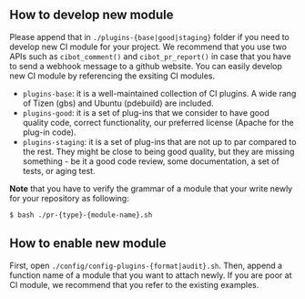 
## How to develop new module
Please append that in `./plugins-{base|good|staging}` folder if you need to develop new CI module for your project. We recommend that you use two APIs such as `cibot_comment()` and `cibot_pr_report()` in case that you have to send a webhook message to a github website. You can easily develop new CI module by referencing the exsiting CI modules.
   - `plugins-base`: it is a well-maintained collection of CI plugins. A wide rang of Tizen (gbs) and Ubuntu (pdebuild) are included.
   - `plugins-good`: it is a set of plug-ins that we consider to have good quality code, correct functionality, our preferred license (Apache for the plug-in code).
   - `plugins-staging`: it is a set of plug-ins that are not up to par compared to the rest. They might be close to being good quality, but they are missing something - be it a good code review, some documentation, a set of tests, or aging test.

**Note** that you have to verify the grammar of a module that your write newly for your repository as following:
```bash
$ bash ./pr-{type}-{module-name}.sh
```
## How to enable new module
First, open `./config/config-plugins-{format|audit}.sh`. Then, append a function name of a module that you want to attach newly. If you are poor at CI module, we recommend that you refer to the existing examples.
